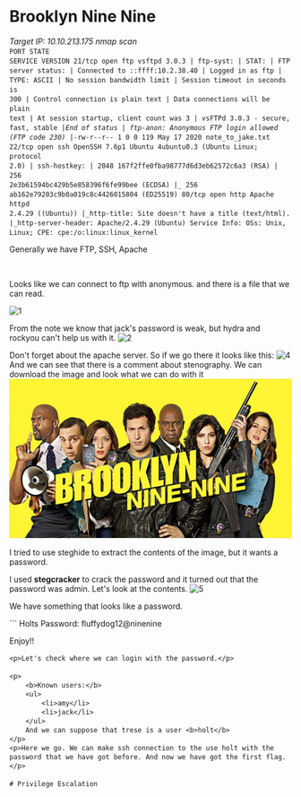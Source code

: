 # Brooklyn Nine Nine

<i>Target IP: 10.10.213.175</i>
<i>nmap scan</i><br>
<code>PORT   STATE SERVICE VERSION
21/tcp open  ftp     vsftpd 3.0.3
| ftp-syst: 
|   STAT: 
| FTP server status:
|      Connected to ::ffff:10.2.38.40
|      Logged in as ftp
|      TYPE: ASCII
|      No session bandwidth limit
|      Session timeout in seconds is 300
|      Control connection is plain text
|      Data connections will be plain text
|      At session startup, client count was 3
|      vsFTPd 3.0.3 - secure, fast, stable
|_End of status
| ftp-anon: Anonymous FTP login allowed (FTP code 230)
|_-rw-r--r--    1 0        0             119 May 17  2020 note_to_jake.txt
22/tcp open  ssh     OpenSSH 7.6p1 Ubuntu 4ubuntu0.3 (Ubuntu Linux; protocol 2.0)
| ssh-hostkey: 
|   2048 167f2ffe0fba98777d6d3eb62572c6a3 (RSA)
|   256 2e3b61594bc429b5e858396f6fe99bee (ECDSA)
|_  256 ab162e79203c9b0a019c8c4426015804 (ED25519)
80/tcp open  http    Apache httpd 2.4.29 ((Ubuntu))
|_http-title: Site doesn't have a title (text/html).
|_http-server-header: Apache/2.4.29 (Ubuntu)
Service Info: OSs: Unix, Linux; CPE: cpe:/o:linux:linux_kernel</code>
<p>Generally we have FTP, SSH, Apache</p><br>
<p>Looks like we can connect to ftp with anonymous. and there is a file that we can read.</p>
<img src="https://i.ibb.co/LYfWk62/1.png" alt="1" border="0">
<p>From the note we know that jack's password is weak, but hydra and rockyou can't help us with it. <img src="https://i.ibb.co/wKMZ987/2.png" alt="2" border="0"></p>
<p>Don't forget about the apache server. So if we go there it looks like this: <img src="https://i.ibb.co/dp91ZpN/4.png" alt="4" border="0"> And we can see that there is a comment about stenography. We can download the image and look what we can do with it <img src="brooklyn99.jpg" alt=""></p>
<p>I tried to use steghide to extract the contents of the image, but it wants a password.</p>
<p>I used <b>stegcracker</b> to crack the password and it turned out that the password was admin. Let's look at the contents. <img src="https://i.ibb.co/PQqQSfT/5.png" alt="5" border="0"></p>
<p>We have something that looks like a password.</p>
```
Holts Password:
fluffydog12@ninenine

Enjoy!!
```
<p>Let's check where we can login with the password.</p>

<p>
	<b>Known users:</b>
	<ul>
		<li>amy</li>
		<li>jack</li>
	</ul>
	And we can suppose that trese is a user <b>holt</b>
</p>
<p>Here we go. We can make ssh connection to the use holt with the password that we have got before. And now we have got the first flag.</p>

# Privilege Escalation
